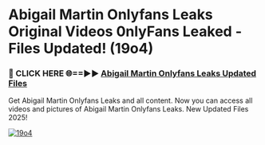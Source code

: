 # Abigail Martin Onlyfans Leaks Original Videos 0nlyFans Leaked - Files Updated! (19o4)

<h3>🔴 CLICK HERE 🌐==►► <a href="https://tinyurl.com/2jnfzry5" rel="nofollow">Abigail Martin Onlyfans Leaks Updated Files</a></h3>

Get Abigail Martin Onlyfans Leaks and all content. Now you can access all videos and pictures of Abigail Martin Onlyfans Leaks. New Updated Files 2025!

[![19o4](https://i.imgur.com/GyGTBgg.gif)](https://tinyurl.com/2jnfzry5)
